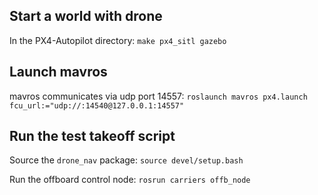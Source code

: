 ## Start a world with drone
In the PX4-Autopilot directory: `make px4_sitl gazebo`

## Launch mavros
mavros communicates via udp port 14557: `roslaunch mavros px4.launch fcu_url:="udp://:14540@127.0.0.1:14557"`

## Run the test takeoff script
Source the `drone_nav` package: `source devel/setup.bash`

Run the offboard control node: `rosrun carriers offb_node`
